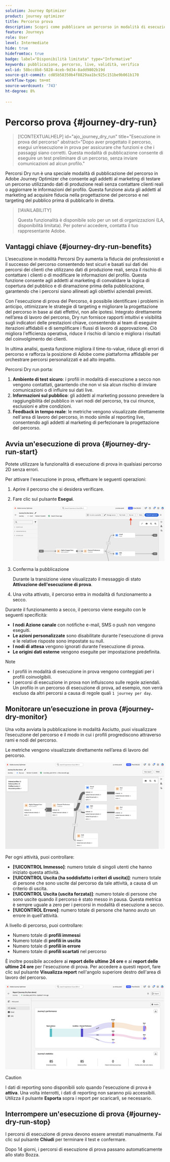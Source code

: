 ```yaml
---
solution: Journey Optimizer
product: journey optimizer
title: Percorso prova
description: Scopri come pubblicare un percorso in modalità di esecuzione in prova
feature: Journeys
role: User
level: Intermediate
hide: true
hidefromtoc: true
badge: label="Disponibilità limitata" type="Informative"
keywords: pubblicazione, percorso, live, validità, verifica
exl-id: 58bcc8b8-5828-4ceb-9d34-8add9802b19d
source-git-commit: cd85b58350b4f8829aa1bc925c151be9b061b170
workflow-type: tm+mt
source-wordcount: '743'
ht-degree: 8%

---
```


# Percorso prova {#journey-dry-run}

>[!CONTEXTUALHELP]
>id="ajo_journey_dry_run"
>title="Esecuzione in prova del percorso"
>abstract="Dopo aver progettato il percorso, esegui un’esecuzione in prova per assicurare che funzioni e che i passaggi siano corretti. Questa modalità di pubblicazione consente di eseguire un test preliminare di un percorso, senza inviare comunicazioni ad alcun profilo."

Percorsi Dry run è una speciale modalità di pubblicazione del percorso in Adobe Journey Optimizer che consente agli addetti al marketing di testare un percorso utilizzando dati di produzione reali senza contattare clienti reali o aggiornare le informazioni del profilo.  Questa funzione aiuta gli addetti al marketing ad acquisire fiducia nella progettazione del percorso e nel targeting del pubblico prima di pubblicarlo in diretta.


>[!AVAILABILITY]
>
>Questa funzionalità è disponibile solo per un set di organizzazioni (LA, disponibilità limitata). Per potervi accedere, contatta il tuo rappresentante Adobe.


## Vantaggi chiave {#journey-dry-run-benefits}

L’esecuzione in modalità Percorsi Dry aumenta la fiducia dei professionisti e il successo del percorso consentendo test sicuri e basati sui dati dei percorsi dei clienti che utilizzano dati di produzione reali, senza il rischio di contattare i clienti o di modificare le informazioni del profilo. Questa funzione consente agli addetti al marketing di convalidare la logica di copertura del pubblico e di diramazione prima della pubblicazione, garantendo che i percorsi siano allineati agli obiettivi aziendali previsti.

Con l&#39;esecuzione di prova del Percorso, è possibile identificare i problemi in anticipo, ottimizzare le strategie di targeting e migliorare la progettazione del percorso in base ai dati effettivi, non alle ipotesi. Integrato direttamente nell’area di lavoro del percorso, Dry run fornisce rapporti intuitivi e visibilità sugli indicatori delle prestazioni chiave, consentendo ai team di eseguire iterazioni affidabili e di semplificare i flussi di lavoro di approvazione. Ciò migliora l&#39;efficienza operativa, riduce il rischio di lancio e migliora i risultati del coinvolgimento dei clienti.

In ultima analisi, questa funzione migliora il time-to-value, riduce gli errori di percorso e rafforza la posizione di Adobe come piattaforma affidabile per orchestrare percorsi personalizzati e ad alto impatto.

Percorsi Dry run porta:

1. **Ambiente di test sicuro**: i profili in modalità di esecuzione a secco non vengono contattati, garantendo che non vi sia alcun rischio di inviare comunicazioni o di influire sui dati live.
1. **Informazioni sul pubblico**: gli addetti al marketing possono prevedere la raggiungibilità del pubblico in vari nodi del percorso, tra cui rinunce, esclusioni e altre condizioni.
1. **Feedback in tempo reale**: le metriche vengono visualizzate direttamente nell&#39;area di lavoro del percorso, in modo simile al reporting live, consentendo agli addetti al marketing di perfezionare la progettazione del percorso.

## Avvia un&#39;esecuzione di prova {#journey-dry-run-start}

Potete utilizzare la funzionalità di esecuzione di prova in qualsiasi percorso 2D senza errori.

Per attivare l&#39;esecuzione in prova, effettuare le seguenti operazioni:

1. Aprire il percorso che si desidera verificare.
1. Fare clic sul pulsante **Esegui**.

   ![Avvia l&#39;esecuzione di prova del percorso](assets/dry-run-button.png)

1. Conferma la pubblicazione

   Durante la transizione viene visualizzato il messaggio di stato **Attivazione dell&#39;esecuzione di prova**.

1. Una volta attivato, il percorso entra in modalità di funzionamento a secco.

Durante il funzionamento a secco, il percorso viene eseguito con le seguenti specificità:

* **I nodi Azione canale** con notifiche e-mail, SMS o push non vengono eseguiti.
* **Le azioni personalizzate** sono disabilitate durante l&#39;esecuzione di prova e le relative risposte sono impostate su null.
* **I nodi di attesa** vengono ignorati durante l&#39;esecuzione di prova.
  <!--You can override the wait block timeouts, then if you have wait blocks duration longer than allowed dry run journey duration, then that branch will not execute completely.-->
* **Le origini dati esterne** vengono eseguite per impostazione predefinita.

>[!NOTE]
>
> * I profili in modalità di esecuzione in prova vengono conteggiati per i profili coinvolgibili.
> * I percorsi di esecuzione in prova non influiscono sulle regole aziendali. Un profilo in un percorso di esecuzione di prova, ad esempio, non verrà escluso da altri percorsi a causa di regole quali `1 journey per day`.

## Monitorare un’esecuzione in prova {#journey-dry-monitor}

Una volta avviata la pubblicazione in modalità Asciutto, puoi visualizzare l’esecuzione del percorso e il modo in cui i profili progrediscono attraverso rami e nodi del percorso.

Le metriche vengono visualizzate direttamente nell’area di lavoro del percorso.

![Monitorare l&#39;esecuzione di prova del percorso](assets/dry-run-metrics.png)

Per ogni attività, puoi controllare:

* **[!UICONTROL Immesso]**: numero totale di singoli utenti che hanno iniziato questa attività.
* **[!UICONTROL Uscita (ha soddisfatto i criteri di uscita)]**: numero totale di persone che sono uscite dal percorso da tale attività, a causa di un criterio di uscita.
* **[!UICONTROL Uscita (uscita forzata)]**: numero totale di persone che sono uscite quando il percorso è stato messo in pausa. Questa metrica è sempre uguale a zero per i percorsi in modalità di esecuzione a secco.
* **[!UICONTROL Errore]**: numero totale di persone che hanno avuto un errore in quell&#39;attività.


A livello di percorso, puoi controllare:

* Numero totale di **profili immessi**
* Numero totale di **profili in uscita**
* Numero totale di **profili in errore**
* Numero totale di **profili scartati** nel percorso

È inoltre possibile accedere ai **report delle ultime 24 ore** e ai **report delle ultime 24 ore** per l&#39;esecuzione di prova. Per accedere a questi report, fare clic sul pulsante **Visualizza report** nell&#39;angolo superiore destro dell&#39;area di lavoro del percorso.

![Accedere ai report per l&#39;esecuzione a secco del percorso](assets/dry-run-report.png)

>[!CAUTION]
>
> I dati di reporting sono disponibili solo quando l&#39;esecuzione di prova è **attiva**.  Una volta interrotti, i dati di reporting non saranno più accessibili. Utilizza il pulsante **Esporta** sopra i report per scaricarli, se necessario.


## Interrompere un&#39;esecuzione di prova {#journey-dry-run-stop}

I percorsi di esecuzione di prova devono essere arrestati manualmente. Fai clic sul pulsante **Chiudi** per terminare il test e confermare.

Dopo 14 giorni, i percorsi di esecuzione di prova passano automaticamente allo stato Bozza.
